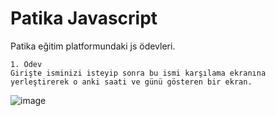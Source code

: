 # Patika Javascript

Patika eğitim platformundaki js ödevleri.

```
1. Ödev
Girişte isminizi isteyip sonra bu ismi karşılama ekranına yerleştirerek o anki saati ve günü gösteren bir ekran. 
```
![image](https://user-images.githubusercontent.com/62007900/150876760-f919eca3-3fba-4499-890d-2814badf2fea.png)
